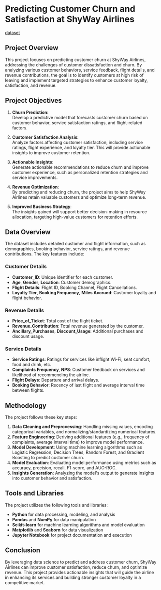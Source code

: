 # **Predicting Customer Churn and Satisfaction at ShyWay Airlines**
[dataset](https://github.com/harshachelluri/Churn-Prediction-and-Customer-Satisfaction-for-Airlines/blob/main/airline-customer-data%20Datsets.csv)

## Project Overview

This project focuses on predicting customer churn at ShyWay Airlines, addressing the challenges of customer dissatisfaction and churn. By analyzing various customer behaviors, service feedback, flight details, and revenue contributions, the goal is to identify customers at high risk of leaving and implement targeted strategies to enhance customer loyalty, satisfaction, and revenue.

## Project Objectives

1. **Churn Prediction**:  
   Develop a predictive model that forecasts customer churn based on customer behavior, service satisfaction ratings, and flight-related factors.

2. **Customer Satisfaction Analysis**:  
   Analyze factors affecting customer satisfaction, including service ratings, flight experience, and loyalty tier. This will provide actionable insights to improve customer retention.

3. **Actionable Insights**:  
   Generate actionable recommendations to reduce churn and improve customer experience, such as personalized retention strategies and service improvements.

4. **Revenue Optimization**:  
   By predicting and reducing churn, the project aims to help ShyWay Airlines retain valuable customers and optimize long-term revenue.

5. **Improved Business Strategy**:  
   The insights gained will support better decision-making in resource allocation, targeting high-value customers for retention efforts.

## Data Overview

The dataset includes detailed customer and flight information, such as demographics, booking behavior, service ratings, and revenue contributions. The key features include:

### Customer Details
- **Customer_ID**: Unique identifier for each customer.
- **Age**, **Gender**, **Location**: Customer demographics.
- **Flight Details**: Flight ID, Booking Channel, Flight Cancellations.
- **Loyalty Tier**, **Booking Frequency**, **Miles Accrued**: Customer loyalty and flight behavior.

### Revenue Details
- **Price_of_Ticket**: Total cost of the flight ticket.
- **Revenue_Contribution**: Total revenue generated by the customer.
- **Ancillary_Purchases**, **Discount_Usage**: Additional purchases and discount usage.

### Service Details
- **Service Ratings**: Ratings for services like inflight Wi-Fi, seat comfort, food and drink, etc.
- **Complaints Frequency**, **NPS**: Customer feedback on services and likelihood of recommending the airline.
- **Flight Delays**: Departure and arrival delays.
- **Booking Behavior**: Recency of last flight and average interval time between flights.

## **Methodology**

The project follows these key steps:

1. **Data Cleaning and Preprocessing**: Handling missing values, encoding categorical variables, and normalizing/standardizing numerical features.
2. **Feature Engineering**: Deriving additional features (e.g., frequency of complaints, average interval time) to improve model performance.
3. **Model Development**: Using machine learning algorithms such as Logistic Regression, Decision Trees, Random Forest, and Gradient Boosting to predict customer churn.
4. **Model Evaluation**: Evaluating model performance using metrics such as accuracy, precision, recall, F1-score, and AUC-ROC.
5. **Insights Generation**: Analyzing the model's output to generate insights into customer behavior and satisfaction.

## **Tools and Libraries**

The project utilizes the following tools and libraries:

- **Python** for data processing, modeling, and analysis
- **Pandas** and **NumPy** for data manipulation
- **Scikit-learn** for machine learning algorithms and model evaluation
- **Matplotlib** and **Seaborn** for data visualization
- **Jupyter Notebook** for project documentation and execution

## Conclusion

By leveraging data science to predict and address customer churn, ShyWay Airlines can improve customer satisfaction, reduce churn, and optimize revenue. This project provides actionable insights that will guide the airline in enhancing its services and building stronger customer loyalty in a competitive market.

